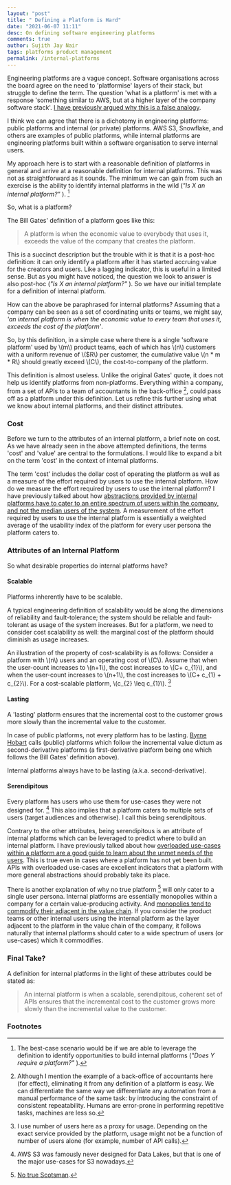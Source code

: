 ```yaml
---
layout: "post"
title: " Defining a Platform is Hard"
date: "2021-06-07 11:11"
desc: On defining software engineering platforms
comments: true
author: Sujith Jay Nair
tags: platforms product management
permalink: /internal-platforms
---
```

Engineering platforms are a vague concept. Software organisations across the board agree on the need to 'platformise' layers of their stack, but struggle to define the term. The question 'what is a platform' is met with a response 'something similar to AWS, but at a higher layer of the company software stack'. [I have previously argued why this is a false analogy](/not-aws).

I think we can agree that there is a dichotomy in engineering platforms: public platforms and internal (or private) platforms. AWS S3, Snowflake, and others are examples of public platforms, while internal platforms are engineering platforms built within a software organisation to serve internal users.

My approach here is to start with a reasonable definition of platforms in general and arrive at a reasonable definition for internal platforms. This was not as straightforward as it sounds. The minimum we can gain from such an exercise is the ability to identify internal platforms in the wild (_"Is X an internal platform?"_ ). [^1]

So, what is a platform?

The Bill Gates' definition of a platform goes like this:
> <blockquoted> A platform is when the economic value to everybody that uses it, exceeds the value of the company that creates the platform.

This is a succinct description but the trouble with it is that it is a post-hoc definition: it can only identify a platform after it has started accruing value for the creators and users. Like a lagging indicator, this is useful in a limited sense. But as you might have noticed, the question we look to answer is also post-hoc (_"Is X an internal platform?"_ ). So we have our initial template for a definition of internal platform.

How can the above be paraphrased for internal platforms? Assuming that a company can be seen as a set of coordinating units or teams, we might say, _'an internal platform is when the economic value to every team that uses it, exceeds the cost of the platform'_.

So, by this definition, in a simple case where there is a single 'software platform' used by \\(m\\) product teams, each of which has \\(n\\) customers with a uniform revenue of \\($R\\) per customer, the cumulative value
\\(n * m * R\\) should greatly exceed \\(C\\), the cost-to-company of the platform.

This definition is almost useless. Unlike the original Gates' quote, it does not help us identify platforms from non-platforms. Everything within a company, from a set of APIs to a team of accountants in the back-office [^2], could pass off as a platform under this definition. Let us refine this further using what we know about internal platforms, and their distinct attributes.

### Cost
Before we turn to the attributes of an internal platform, a brief note on cost. As we have already seen in the above attempted definitions, the terms 'cost' and 'value' are central to the formulations. I would like to expand a bit on the term 'cost' in the context of internal platforms.

The term 'cost' includes the dollar cost of operating the platform as well as a measure of the effort required by users to use the internal platform. How do we measure the effort required by users to use the internal platform? I have previously talked about how [abstractions provided by internal platforms have to cater to an entire spectrum of users within the company, and not the median users of the system](/not-aws#1-the-middle-ground). A measurement of the effort required by users to use the internal platform is essentially a weighted average of the usability index of the platform for every user persona the platform caters to.

### Attributes of an Internal Platform
So what desirable properties do internal platforms have?

#### Scalable
Platforms inherently have to be scalable.

A typical engineering definition of scalability would be along the dimensions of reliability and fault-tolerance; the system should be reliable and fault-tolerant as usage of the system increases. But for a platform, we need to consider cost scalability as well: the marginal cost of the platform should diminish as usage increases.

An illustration of the property of cost-scalability is as follows:
Consider a platform with \\(n\\) users and an operating cost of \\(C\\). Assume that when the user-count increases to \\(n+1\\), the cost increases to \\(C+ c\_{1}\\), and when the user-count increases to \\(n+1\\), the cost increases to \\(C+ c\_{1} + c\_{2}\\). For a cost-scalable platform, \\(c\_{2} \leq c\_{1}\\). [^3]

#### Lasting
A 'lasting' platform ensures that the incremental cost to the customer grows more slowly than the incremental value to the customer.

In case of public platforms, not every platform has to be lasting. [Byrne Hobart](https://diff.substack.com/p/who-amazon-grows-with/) calls (public) platforms which follow the incremental value dictum as second-derivative platforms (a first-derivative platform being one which follows the Bill Gates' definition above).

Internal platforms always have to be lasting (a.k.a. second-derivative).

#### Serendipitous
Every platform has users who use them for use-cases they were not designed for. [^4] This also implies that a platform caters to multiple sets of users (target audiences and otherwise). I call this being serendipitous.

Contrary to the other attributes, being serendipitous is an attribute of internal platforms which can be leveraged to predict where to build an internal platform. I have previously talked about how [overloaded use-cases within a platform are a good guide to learn about the unmet needs of the users](https://sujithjay.com/not-aws#2-overloaded-use-cases). This is true even in cases where a platform has not yet been built. APIs with overloaded use-cases are excellent indicators that a platform with more general abstractions should probably take its place.

There is another explanation of why no true platform [^5] will only cater to a single user persona. Internal platforms are essentially monopolies within a company for a certain value-producing activity. And [monopolies tend to commodify their adjacent in the value chain](https://www.gwern.net/Complement). If you consider the product teams or other internal users using the internal platform as the layer adjacent to the platform in the value chain of the company, it follows naturally that internal platforms should cater to a wide spectrum of users (or use-cases) which it commodifies.


### Final Take?
A definition for internal platforms in the light of these attributes could be stated as:
> An internal platform is when a scalable, serendipitous, coherent set of APIs ensures that the incremental cost to the customer grows more slowly than the incremental value to the customer.


### Footnotes
[^1]: The best-case scenario would be if we are able to leverage the definition to identify opportunities to build internal platforms (_"Does Y require a platform?"_ ).
[^2]: Although I mention the example of a back-office of accountants here (for effect), eliminating it from any definition of a platform is easy. We can differentiate the same way we differentiate any automation from a manual performance of the same task: by introducing the constraint of consistent repeatability. Humans are error-prone in performing repetitive tasks, machines are less so.
[^3]: I use number of users here as a proxy for usage. Depending on the exact service provided by the platform, usage might not be a function of number of users alone (for example, number of API calls).
[^4]: AWS S3 was famously never designed for Data Lakes, but that is one of the major use-cases for S3 nowadays.
[^5]: [No true Scotsman](https://en.wikipedia.org/wiki/No_true_Scotsman).
